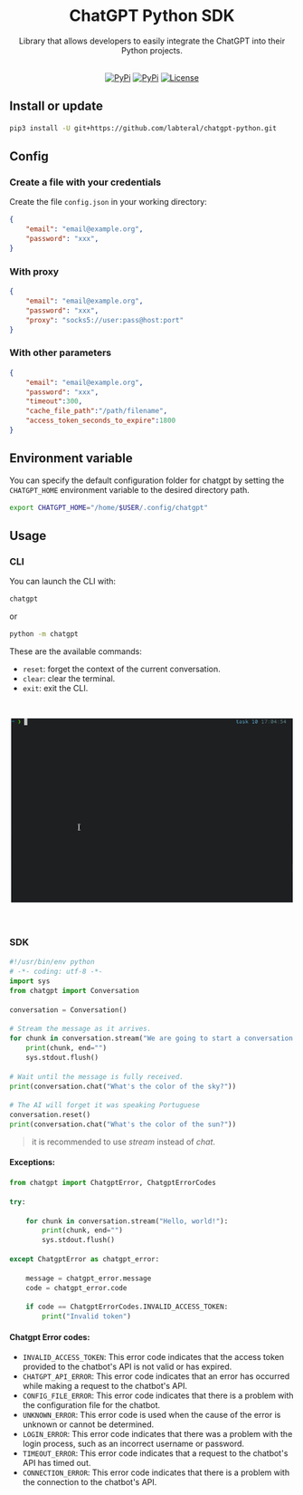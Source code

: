 <h1 align="center">ChatGPT Python SDK</h1>
<p align="center">
    Library that allows developers to easily integrate the ChatGPT into their Python projects.
    <br />
    <br />
</p>
<p align="center">
    <a href="https://github.com/labteral/chatgpt-python/issues"><img alt="PyPi" src="https://img.shields.io/github/issues/labteral/chatgpt-python.svg?style=flat-square"></a>
    <a href="https://pypi.python.org/pypi/chatgpt/"><img alt="PyPi" src="https://img.shields.io/pypi/v/chatgpt.svg?style=flat-square"></a>
    <a href="https://github.com/labteral/chatgpt-python/blob/master/LICENSE"><img alt="License" src="https://img.shields.io/github/license/labteral/chatgpt-python.svg?style=flat-square"></a>
</p>


## Install or update
```bash
pip3 install -U git+https://github.com/labteral/chatgpt-python.git
```

## Config
### Create a file with your credentials

Create the file `config.json` in your working directory: 
```json
{
    "email": "email@example.org",
    "password": "xxx",
}
```

### With proxy
```json
{
    "email": "email@example.org",
    "password": "xxx",
    "proxy": "socks5://user:pass@host:port"
}
```

### With other parameters
```json
{
    "email": "email@example.org",
    "password": "xxx",
    "timeout":300,
    "cache_file_path":"/path/filename",
    "access_token_seconds_to_expire":1800
}
```

## Environment variable
You can specify the default configuration folder for chatgpt by setting the `CHATGPT_HOME` environment variable to the desired directory path.

```bash
export CHATGPT_HOME="/home/$USER/.config/chatgpt"
```


## Usage
### CLI
You can launch the CLI with:
```bash
chatgpt
```
or
```bash
python -m chatgpt
```

These are the available commands:
- `reset`: forget the context of the current conversation.
- `clear`: clear the terminal.
- `exit`: exit the CLI.

<br/>

<div style="padding:0.2em;padding-top:0">

![](img/cli_example.gif)

</div>
<br>

### SDK
```python
#!/usr/bin/env python
# -*- coding: utf-8 -*-
import sys
from chatgpt import Conversation

conversation = Conversation()

# Stream the message as it arrives.
for chunk in conversation.stream("We are going to start a conversation. I will speak English and you will speak Portuguese."):
    print(chunk, end="")
    sys.stdout.flush()

# Wait until the message is fully received.
print(conversation.chat("What's the color of the sky?"))

# The AI will forget it was speaking Portuguese
conversation.reset()
print(conversation.chat("What's the color of the sun?"))

```
> it is recommended to use *stream* instead of *chat*.
#### **Exceptions**:

```python
from chatgpt import ChatgptError, ChatgptErrorCodes

try:

    for chunk in conversation.stream("Hello, world!"):
        print(chunk, end="")
        sys.stdout.flush()

except ChatgptError as chatgpt_error:

    message = chatgpt_error.message
    code = chatgpt_error.code

    if code == ChatgptErrorCodes.INVALID_ACCESS_TOKEN:
        print("Invalid token")

```


#### **Chatgpt Error codes:**

- `INVALID_ACCESS_TOKEN`: This error code indicates that the access token provided to the chatbot's API is not valid or has expired.
- `CHATGPT_API_ERROR`: This error code indicates that an error has occurred while making a request to the chatbot's API.
- `CONFIG_FILE_ERROR`: This error code indicates that there is a problem with the configuration file for the chatbot.
- `UNKNOWN_ERROR`: This error code is used when the cause of the error is unknown or cannot be determined.
- `LOGIN_ERROR`: This error code indicates that there was a problem with the login process, such as an incorrect username or password.
- `TIMEOUT_ERROR`: This error code indicates that a request to the chatbot's API has timed out.
- `CONNECTION_ERROR`: This error code indicates that there is a problem with the connection to the chatbot's API.
